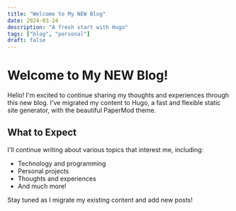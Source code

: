 ```yaml
---
title: "Welcome to My NEW Blog"
date: 2024-03-24
description: "A fresh start with Hugo"
tags: ["blog", "personal"]
draft: false
---
```


# Welcome to My NEW Blog!

Hello! I'm excited to continue sharing my thoughts and experiences through this new blog. I've migrated my content to Hugo, a fast and flexible static site generator, with the beautiful PaperMod theme.

## What to Expect

I'll continue writing about various topics that interest me, including:

- Technology and programming
- Personal projects
- Thoughts and experiences
- And much more!

Stay tuned as I migrate my existing content and add new posts!
